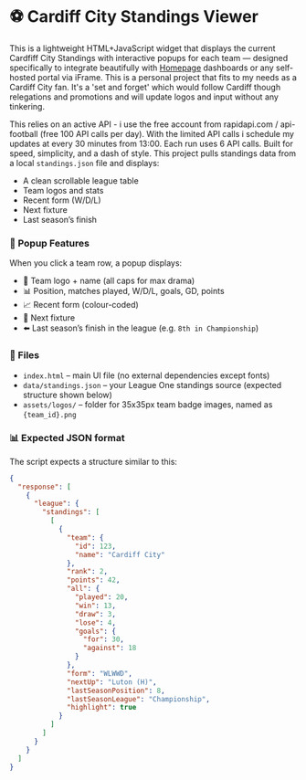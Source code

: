 # ⚽ Cardiff City Standings Viewer

This is a lightweight HTML+JavaScript widget that displays the current Cardfiff City Standings with interactive popups for each team — designed specifically to integrate beautifully with [Homepage](https://gethomepage.dev/) dashboards or any self-hosted portal via iFrame.
This is a personal project that fits to my needs as a Cardiff City fan. It's a 'set and forget' which would follow Cardiff though relegations and promotions and will update logos and input without any tinkering.

This relies on an active API - i use the free account from rapidapi.com / api-football (free 100 API calls per day). With the limited API calls i schedule my updates at every 30 minutes from 13:00. Each run uses 6 API calls. 
Built for speed, simplicity, and a dash of style. This project pulls standings data from a local `standings.json` file and displays:

- A clean scrollable league table
- Team logos and stats
- Recent form (W/D/L)
- Next fixture
- Last season’s finish

### 📸 Popup Features
When you click a team row, a popup displays:

- 🔵 Team logo + name (all caps for max drama)
- 📊 Position, matches played, W/D/L, goals, GD, points
- 📈 Recent form (colour-coded)
- 🎯 Next fixture
- ⬅️ Last season’s finish in the league (e.g. `8th in Championship`)

### 📁 Files
- `index.html` – main UI file (no external dependencies except fonts)
- `data/standings.json` – your League One standings source (expected structure shown below)
- `assets/logos/` – folder for 35x35px team badge images, named as `{team_id}.png`

### 📊 Expected JSON format
The script expects a structure similar to this:
```json
{
  "response": [
    {
      "league": {
        "standings": [
          [
            {
              "team": {
                "id": 123,
                "name": "Cardiff City"
              },
              "rank": 2,
              "points": 42,
              "all": {
                "played": 20,
                "win": 13,
                "draw": 3,
                "lose": 4,
                "goals": {
                  "for": 30,
                  "against": 18
                }
              },
              "form": "WLWWD",
              "nextUp": "Luton (H)",
              "lastSeasonPosition": 8,
              "lastSeasonLeague": "Championship",
              "highlight": true
            }
          ]
        ]
      }
    }
  ]
}
